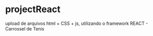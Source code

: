 # projectReact
upload de arquivos html + CSS + js, utilizando o framework REACT - Carrossel de Tenis
